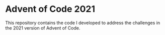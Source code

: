 # Advent of Code 2021

This repository contains the code I developed to address the challenges in the 2021 version of Advent of Code.

